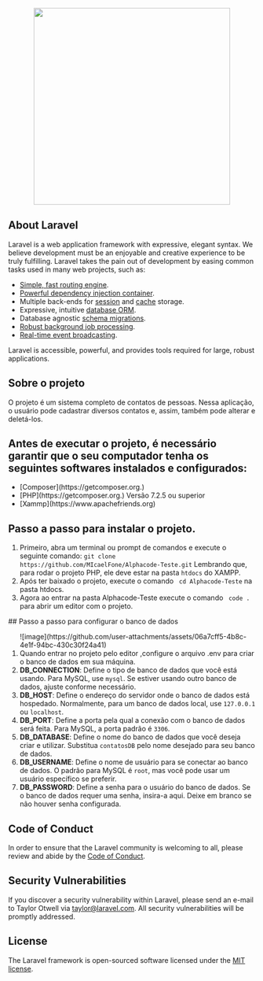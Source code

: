 <p align="center"><a href="https://laravel.com" target="_blank"><img src="https://raw.githubusercontent.com/laravel/art/master/logo-lockup/5%20SVG/2%20CMYK/1%20Full%20Color/laravel-logolockup-cmyk-red.svg" width="400"></a></p>


</p>

## About Laravel

Laravel is a web application framework with expressive, elegant syntax. We believe development must be an enjoyable and creative experience to be truly fulfilling. Laravel takes the pain out of development by easing common tasks used in many web projects, such as:

- [Simple, fast routing engine](https://laravel.com/docs/routing).
- [Powerful dependency injection container](https://laravel.com/docs/container).
- Multiple back-ends for [session](https://laravel.com/docs/session) and [cache](https://laravel.com/docs/cache) storage.
- Expressive, intuitive [database ORM](https://laravel.com/docs/eloquent).
- Database agnostic [schema migrations](https://laravel.com/docs/migrations).
- [Robust background job processing](https://laravel.com/docs/queues).
- [Real-time event broadcasting](https://laravel.com/docs/broadcasting).

Laravel is accessible, powerful, and provides tools required for large, robust applications.

## Sobre o projeto 

O projeto é um sistema completo de contatos de pessoas. Nessa aplicação, o usuário pode cadastrar diversos contatos e, assim, também pode alterar e deletá-los.

## Antes de executar o projeto, é necessário garantir que o seu computador tenha os seguintes softwares instalados e configurados:
<ul>
    <li> [Composer](https://getcomposer.org.)</li>
    <li> [PHP](https://getcomposer.org.) Versão 7.2.5 ou superior </li>
    <li> [Xammp](https://www.apachefriends.org) </li>
</ul>


## Passo a passo para instalar o projeto.
 <ol>
      <li>
        Primeiro, abra um terminal ou prompt de comandos e execute o seguinte comando:
        <code>git clone https://github.com/MIcaelFone/Alphacode-Teste.git</code>
        Lembrando que, para rodar o projeto PHP, ele deve estar na pasta <code>htdocs</code> do XAMPP.
      </li>
      <li>
         Após ter baixado o projeto, execute o comando <code> cd Alphacode-Teste</code> na  pasta htdocs.
      </li>  
      <li>
          Agora ao entrar na pasta Alphacode-Teste execute o comando <code> code .</code> para abrir um editor com o projeto.
      </li>
 </ol>
## Passo a passo para configurar o banco de dados 
 <ol>
     ![image](https://github.com/user-attachments/assets/06a7cff5-4b8c-4e1f-94bc-430c30f24a41) 
   <li> Quando entrar no projeto pelo editor ,configure o arquivo .env para criar o banco de dados em sua máquina.</li>
    <li><strong>DB_CONNECTION</strong>: Define o tipo de banco de dados que você está usando. Para MySQL, use <code>mysql</code>. Se estiver usando outro banco de dados, ajuste conforme necessário.</li>
  <li><strong>DB_HOST</strong>: Define o endereço do servidor onde o banco de dados está hospedado. Normalmente, para um banco de dados local, use <code>127.0.0.1</code> ou <code>localhost</code>.</li>
  <li><strong>DB_PORT</strong>: Define a porta pela qual a conexão com o banco de dados será feita. Para MySQL, a porta padrão é <code>3306</code>.</li>
  <li><strong>DB_DATABASE</strong>: Define o nome do banco de dados que você deseja criar e utilizar. Substitua <code>contatosDB</code> pelo nome desejado para seu banco de dados.</li>
  <li><strong>DB_USERNAME</strong>: Define o nome de usuário para se conectar ao banco de dados. O padrão para MySQL é <code>root</code>, mas você pode usar um usuário específico se preferir.</li>
  <li><strong>DB_PASSWORD</strong>: Define a senha para o usuário do banco de dados. Se o banco de dados requer uma senha, insira-a aqui. Deixe em branco se não houver senha configurada.</li>  
 </ol>  

        

    





 
## Code of Conduct

In order to ensure that the Laravel community is welcoming to all, please review and abide by the [Code of Conduct](https://laravel.com/docs/contributions#code-of-conduct).

## Security Vulnerabilities

If you discover a security vulnerability within Laravel, please send an e-mail to Taylor Otwell via [taylor@laravel.com](mailto:taylor@laravel.com). All security vulnerabilities will be promptly addressed.

## License

The Laravel framework is open-sourced software licensed under the [MIT license](https://opensource.org/licenses/MIT).
